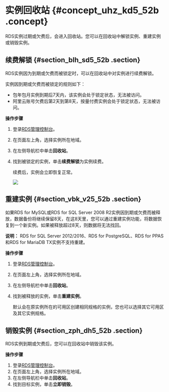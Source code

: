 # 实例回收站 {#concept_uhz_kd5_52b .concept}

RDS实例过期或欠费后，会进入回收站。您可以在回收站中解锁实例、重建实例或销毁实例。

## 续费解锁 {#section_blh_sd5_52b .section}

RDS实例因为到期或欠费而被锁定时，可以在回收站中对实例进行续费解锁。

实例因到期或欠费而被锁定的规则如下：

-   包年包月实例到期后7天内，该实例会处于锁定状态，无法被访问。
-   阿里云账号欠费后第2天到第8天，按量付费实例会处于锁定状态，无法被访问。

**操作步骤**

1.  登录[RDS管理控制台](https://rds.console.aliyun.com)。
2.  在页面左上角，选择实例所在地域。
3.  在左侧导航栏中单击**回收站**。
4.  找到被锁定的实例，单击**续费解锁**为实例续费。

    续费后，实例会立即恢复正常。

    ![](http://static-aliyun-doc.oss-cn-hangzhou.aliyuncs.com/assets/img/17680/15408055429429_zh-CN.png)


## 重建实例 {#section_vbk_v25_52b .section}

如果RDS for MySQL或RDS for SQL Server 2008 R2实例因到期或欠费而被释放，数据备份将继续保留8天，在这8天里，您可以通过重建实例功能，将数据恢复到一个新实例。如果被释放超过8天，则数据将无法找回。

**说明：** RDS for SQL Server 2012/2016、RDS for PostgreSQL、RDS for PPAS和RDS for MariaDB TX实例不支持重建。

**操作步骤**

1.  登录[RDS管理控制台](https://rds.console.aliyun.com)。
2.  在页面左上角，选择实例所在地域。
3.  在左侧导航栏中单击**回收站**。
4.  找到被释放的实例，单击**重建实例**。

    默认会在原实例所在的可用区创建相同规格的实例，您也可以选择其它可用区及其它实例规格。


## 销毁实例 {#section_zph_dh5_52b .section}

RDS实例到期或欠费后，您可以在回收站中销毁该实例。

**操作步骤**

1.  登录[RDS管理控制台](https://rds.console.aliyun.com)。
2.  在页面左上角，选择实例所在地域。
3.  在左侧导航栏中单击**回收站**。
4.  找到目标实例，单击**立即销毁**。

